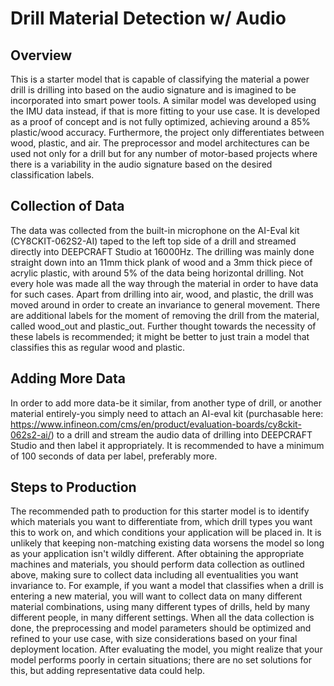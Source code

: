 ﻿# Drill Material Detection w/ Audio

## Overview

This is a starter model that is capable of classifying the material a power drill is drilling into based on the audio signature and is imagined to be incorporated into smart power tools. 
A similar model was developed using the IMU data instead, if that is more fitting to your use case. 
It is developed as a proof of concept and is not fully optimized, achieving around a 85% plastic/wood accuracy.
Furthermore, the project only differentiates between wood, plastic, and air. 
The preprocessor and model architectures can be used not only for a drill but for any number of motor-based projects where there is a variability in the audio signature based on the desired classification labels.

## Collection of Data
The data was collected from the built-in microphone on the AI-Eval kit (CY8CKIT-062S2-AI) taped to the left top side of a drill and streamed directly into DEEPCRAFT Studio at 16000Hz. 
The drilling was mainly done straight down into an 11mm thick plank of wood and a 3mm thick piece of acrylic plastic, with around 5% of the data being horizontal drilling. Not every hole was made all the way through the material in order to have data for such cases.
Apart from drilling into air, wood, and plastic, the drill was moved around in order to create an invariance to general movement.
There are additional labels for the moment of removing the drill from the material, called wood_out and plastic_out. Further thought towards the necessity of these labels is recommended; it might be better to just train a model that classifies this as regular wood and plastic. 

## Adding More Data
In order to add more data-be it similar, from another type of drill, or another material entirely-you simply need to attach an AI-eval kit (purchasable here: https://www.infineon.com/cms/en/product/evaluation-boards/cy8ckit-062s2-ai/) to a drill and stream the audio data of drilling into DEEPCRAFT Studio and then label it appropriately. 
It is recommended to have a minimum of 100 seconds of data per label, preferably more.

## Steps to Production
The recommended path to production for this starter model is to identify which materials you want to differentiate from, which drill types you want this to work on, and which conditions your application will be placed in.
It is unlikely that keeping non-matching existing data worsens the model so long as your application isn't wildly different.
After obtaining the appropriate machines and materials, you should perform data collection as outlined above, making sure to collect data including all eventualities you want invariance to. 
For example, if you want a model that classifies when a drill is entering a new material, you will want to collect data on many different material combinations, using many different types of drills, held by many different people, in many different settings. 
When all the data collection is done, the preprocessing and model parameters should be optimized and refined to your use case, with size considerations based on your final deployment location.
After evaluating the model, you might realize that your model performs poorly in certain situations; there are no set solutions for this, but adding representative data could help.